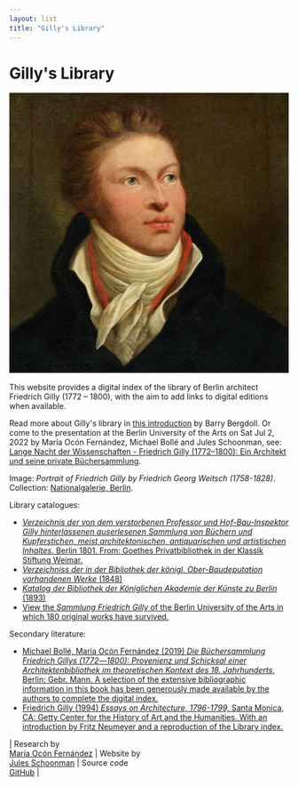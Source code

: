 ```yaml
---
layout: list
title: "Gilly's Library"
---
```

# Gilly's Library

<div class="portrait"><img src="assets/img/gilly.jpg"></div>

This website provides a digital index of the library of Berlin architect Friedrich Gilly (1772 – 1800), with the aim to add links to digital editions when available.

Read more about Gilly's library in [this introduction](/gillys-library/introduction) by Barry Bergdoll. Or come to the presentation at the Berlin University of the Arts on Sat Jul 2, 2022 by María Ocón Fernández, Michael Bollé and Jules Schoonman, see: [Lange Nacht der Wissenschaften - Friedrich Gilly (1772–1800): Ein Architekt und seine private Büchersammlung](https://www.udk-berlin.de/veranstaltung/ausbildung-von-architekten/).

Image: *Portrait of Friedrich Gilly by Friedrich Georg Weitsch (1758-1828)*. Collection: <a href="https://smb.museum-digital.de/index.php?t=objekt&oges=143969">Nationalgalerie, Berlin</a>.

<div style="clear:both"></div>

Library catalogues:
- <a class="manifest" href="assets/uv/uv.html#?manifest=https://haab-digital.klassik-stiftung.de/viewer/api/v1/records/3519073331/manifest/"><em>Verzeichnis der von dem verstorbenen Professor und Hof-Bau-Inspektor Gilly hinterlassenen auserlesenen
Sammlung von Büchern und Kupferstichen, meist architektonischen, antiquarischen und artistischen Inhaltes.</em> Berlin 1801. From: Goethes Privatbibliothek in der Klassik Stiftung Weimar.</a>
- <a class="manifest" href="assets/uv/uv.html#?manifest=https://www.e-rara.ch/i3f/v20/22802993/manifest"><em>Verzeichniss der in der Bibliothek der königl. Ober-Baudeputation vorhandenen Werke</em> (1848)</a>
- <a class="manifest" href="assets/uv/uv.html#?manifest=https://digital.zlb.de/viewer/api/v1/records/34431674/manifest/"><em>Katalog der Bibliothek der Königlichen Akademie der Künste zu Berlin</em> (1893)</a>
- [View the *Sammlung Friedrich Gilly* of the Berlin University of the Arts in which 180 original works have survived.](https://udk-berlin.hosted.exlibrisgroup.com/primo-explore/search?query=lsr32%2Cexact%2CSammlung%20Friedrich%20Gilly%2CAND&search_scope=default_scope&vid=UDK&mode=advanced)

Secondary literature:
- [Michael Bollé, María Ocón Fernández (2019) *Die Büchersammlung Friedrich Gillys (1772―1800): Provenienz und Schicksal einer Architektenbibliothek im theoretischen Kontext des 18. Jahrhunderts*, Berlin: Gebr. Mann. A selection of the extensive bibliographic information in this book has been generously made available by the authors to complete the digital index.](https://doi.org/10.5771/9783786175018)
- [Friedrich Gilly (1994) *Essays on Architecture, 1796-1799,* Santa Monica, CA: Getty Center for the History of Art and the Humanities. With an introduction by Fritz Neumeyer and a reproduction of the Library index.](http://www.getty.edu/publications/virtuallibrary/0892362812.html)

| Research by<br>[María Ocón Fernández](https://uni-heidelberg.academia.edu/Mar%C3%ADaOcónFernández) | Website by<br>[Jules Schoonman](https://sammeltassen.nl) | Source code<br>[GitHub](https://github.com/sammeltassen/gillys-library) |